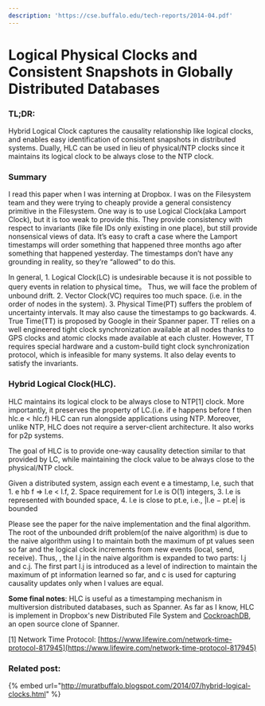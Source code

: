 ```yaml
---
description: 'https://cse.buffalo.edu/tech-reports/2014-04.pdf'
---
```


# Logical Physical Clocks and Consistent Snapshots in Globally Distributed Databases

### TL;DR: 

Hybrid Logical Clock captures the causality relationship like logical clocks, and enables easy identification of consistent snapshots in distributed systems. Dually, HLC can be used in lieu of physical/NTP clocks since it maintains its logical clock to be always close to the NTP clock.

### Summary

I read this paper when I was interning at Dropbox. I was on the Filesystem team and they were trying to cheaply provide a general consistency primitive in the Filesystem. One way is to use Logical Clock\(aka Lamport Clock\), but it is too weak to provide this. They provide consistency with respect to invariants \(like file IDs only existing in one place\), but still provide nonsensical views of data. It’s easy to craft a case where the Lamport timestamps will order something that happened three months ago after something that happened yesterday. The timestamps don’t have any grounding in reality, so they’re “allowed” to do this.

In general, 1. Logical Clock\(LC\) is undesirable because it is not possible to query events in relation to physical time。 Thus, we will face the problem of unbound drift. 2. Vector Clock\(VC\) requires too much space. \(i.e. in the order of nodes in the system\). 3. Physical Time\(PT\) suffers the problem of uncertainty intervals. It may also cause the timestamps to go backwards. 4. True Time\(TT\) is proposed by Google in their Spanner paper. TT relies on a well engineered tight clock synchronization available at all nodes thanks to GPS clocks and atomic clocks made available at each cluster. However, TT requires special hardware and a custom-build tight clock synchronization protocol, which is infeasible for many systems. It also delay events to satisfy the invariants.

### Hybrid Logical Clock\(HLC\). 

HLC maintains its logical clock to be always close to NTP\[1\] clock. More importantly, it preserves the property of LC.\(i.e. if e happens before f then hlc.e &lt; hlc.f\) HLC can run alongside applications using NTP. Moreover, unlike NTP, HLC does not require a server-client architecture. It also works for p2p systems.

The goal of HLC is to provide one-way causality detection similar to that provided by LC, while maintaining the clock value to be always close to the physical/NTP clock.

Given a distributed system, assign each event e a timestamp, l.e, such that 1. e hb f ⇒ l.e &lt; l.f, 2. Space requirement for l.e is O\(1\) integers, 3. l.e is represented with bounded space, 4. l.e is close to pt.e, i.e., \|l.e − pt.e\| is bounded

Please see the paper for the naive implementation and the final algorithm. The root of the unbounded drift problem\(of the naive algorithm\) is due to the naive algorithm using l to maintain both the maximum of pt values seen so far and the logical clock increments from new events \(local, send, receive\). Thus, , the l.j in the naive algorithm is expanded to two parts: l.j and c.j. The first part l.j is introduced as a level of indirection to maintain the maximum of pt information learned so far, and c is used for capturing causality updates only when l values are equal.

**Some final notes**: HLC is useful as a timestamping mechanism in multiversion distributed databases, such as Spanner. As far as I know, HLC is implement in Dropbox's new Distributed File System and [CockroachDB](https://github.com/cockroachdb/cockroach/commit/aebb70b0d3e2f0a71e06cbedef45a4fd731f5367), an open source clone of Spanner.  


\[1\] Network Time Protocol: [https://www.lifewire.com/network-time-protocol-817945](https://www.lifewire.com/network-time-protocol-817945)

### Related post: 

{% embed url="http://muratbuffalo.blogspot.com/2014/07/hybrid-logical-clocks.html" %}



